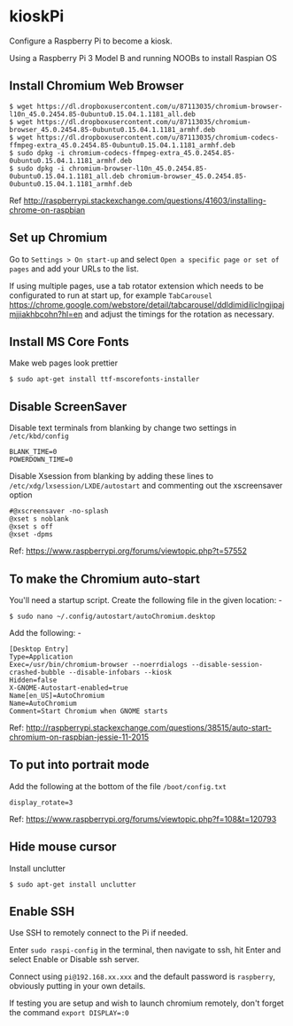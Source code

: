 # kioskPi
Configure a Raspberry Pi to become a kiosk.  

Using a Raspberry Pi 3 Model B and running NOOBs to install Raspian OS

## Install Chromium Web Browser

```
$ wget https://dl.dropboxusercontent.com/u/87113035/chromium-browser-l10n_45.0.2454.85-0ubuntu0.15.04.1.1181_all.deb
$ wget https://dl.dropboxusercontent.com/u/87113035/chromium-browser_45.0.2454.85-0ubuntu0.15.04.1.1181_armhf.deb
$ wget https://dl.dropboxusercontent.com/u/87113035/chromium-codecs-ffmpeg-extra_45.0.2454.85-0ubuntu0.15.04.1.1181_armhf.deb
$ sudo dpkg -i chromium-codecs-ffmpeg-extra_45.0.2454.85-0ubuntu0.15.04.1.1181_armhf.deb
$ sudo dpkg -i chromium-browser-l10n_45.0.2454.85-0ubuntu0.15.04.1.1181_all.deb chromium-browser_45.0.2454.85-0ubuntu0.15.04.1.1181_armhf.deb
```

Ref http://raspberrypi.stackexchange.com/questions/41603/installing-chrome-on-raspbian


## Set up Chromium
Go to `Settings > On start-up` and select `Open a specific page or set of pages` and add your URLs to the list.

If using multiple pages, use a tab rotator extension which needs to be configurated to run at start up, for example `TabCarousel` https://chrome.google.com/webstore/detail/tabcarousel/ddldimidiliclngjipajmjjiakhbcohn?hl=en and adjust the timings for the rotation as necessary.


## Install MS Core Fonts
Make web pages look prettier

```
$ sudo apt-get install ttf-mscorefonts-installer
```

## Disable ScreenSaver
Disable text terminals from blanking by change two settings in `/etc/kbd/config`

```
BLANK_TIME=0
POWERDOWN_TIME=0
```

Disable Xsession from blanking by adding these lines to `/etc/xdg/lxsession/LXDE/autostart` and commenting out the xscreensaver option

```
#@xscreensaver -no-splash
@xset s noblank 
@xset s off 
@xset -dpms
```

Ref: https://www.raspberrypi.org/forums/viewtopic.php?t=57552


## To make the Chromium auto-start
You'll need a startup script.  Create the following file in the given location: -
```
$ sudo nano ~/.config/autostart/autoChromium.desktop
```

Add the following: -

```
[Desktop Entry]
Type=Application
Exec=/usr/bin/chromium-browser --noerrdialogs --disable-session-crashed-bubble --disable-infobars --kiosk
Hidden=false
X-GNOME-Autostart-enabled=true
Name[en_US]=AutoChromium
Name=AutoChromium
Comment=Start Chromium when GNOME starts
```

Ref: http://raspberrypi.stackexchange.com/questions/38515/auto-start-chromium-on-raspbian-jessie-11-2015

## To put into portrait mode

Add the following at the bottom of the file `/boot/config.txt`

```
display_rotate=3
```
Ref: https://www.raspberrypi.org/forums/viewtopic.php?f=108&t=120793

## Hide mouse cursor

Install unclutter

```
$ sudo apt-get install unclutter
```




## Enable SSH
Use SSH to remotely connect to the Pi if needed.

Enter `sudo raspi-config` in the terminal, then navigate to ssh, hit Enter and select Enable or Disable ssh server.

Connect using `pi@192.168.xx.xxx` and the default password is `raspberry`, obviously putting in your own details.


If testing you are setup and wish to launch chromium remotely, don't forget the command `export DISPLAY=:0`

